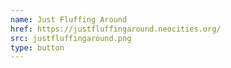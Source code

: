 ```yaml
---
name: Just Fluffing Around
href: https://justfluffingaround.neocities.org/
src: justfluffingaround.png
type: button
---
```

